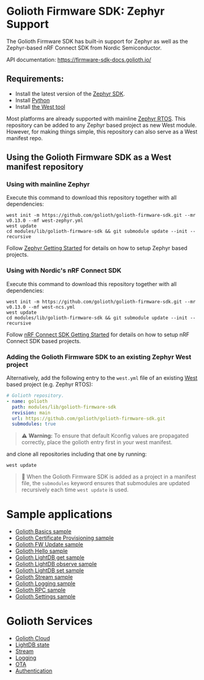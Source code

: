 # Golioth Firmware SDK: Zephyr Support

The Golioth Firmware SDK has built-in support for Zephyr as well as
the Zephyr-based nRF Connect SDK from Nordic Semiconductor.

API documentation: <https://firmware-sdk-docs.golioth.io/>

## Requirements:

* Install the latest version of the [Zephyr
  SDK](https://github.com/zephyrproject-rtos/sdk-ng/releases/latest).
* Install [Python](https://www.python.org/downloads/)
* Install [the West
  tool](https://docs.zephyrproject.org/latest/develop/west/install.html)


Most platforms are already supported with mainline [Zephyr
RTOS](https://www.zephyrproject.org/). This repository can be added to
any Zephyr based project as new West module. However, for making things
simple, this repository can also serve as a West manifest repo.

## Using the Golioth Firmware SDK as a West manifest repository

### Using with mainline Zephyr

Execute this command to download this repository together with all
dependencies:

```console
west init -m https://github.com/golioth/golioth-firmware-sdk.git --mr v0.13.0 --mf west-zephyr.yml
west update
cd modules/lib/golioth-firmware-sdk && git submodule update --init --recursive
```

Follow [Zephyr Getting
Started](https://docs.zephyrproject.org/latest/getting_started/index.html)
for details on how to setup Zephyr based projects.

### Using with Nordic's nRF Connect SDK

Execute this command to download this repository together with all
dependencies:

```console
west init -m https://github.com/golioth/golioth-firmware-sdk.git --mr v0.13.0 --mf west-ncs.yml
west update
cd modules/lib/golioth-firmware-sdk && git submodule update --init --recursive
```

Follow [nRF Connect SDK Getting
Started](https://developer.nordicsemi.com/nRF_Connect_SDK/doc/latest/nrf/gs_installing.html)
for details on how to setup nRF Connect SDK based projects.

### Adding the Golioth Firmware SDK to an existing Zephyr West project

Alternatively, add the following entry to the `west.yml` file of an
existing
[West](https://docs.zephyrproject.org/latest/west/index.html)
based project (e.g. Zephyr RTOS):

```yaml
# Golioth repository.
- name: golioth
  path: modules/lib/golioth-firmware-sdk
  revision: main
  url: https://github.com/golioth/golioth-firmware-sdk.git
  submodules: true
```

> :warning: **Warning:** To ensure that default Kconfig values are propagated
correctly, place the golioth entry first in your west manifest.

and clone all repositories including that one by running:

```console
west update
```

> :memo: When the Golioth Firmware SDK is added as a project in a
> manifest file, the `submodules` keyword ensures that submodules are
> updated recursively each time `west update` is used.

# Sample applications

  - [Golioth Basics sample](golioth_basics/README.md)
  - [Golioth Certificate Provisioning sample](certificate_provisioning/README.md)
  - [Golioth FW Update sample](fw_update/README.md)
  - [Golioth Hello sample](hello/README.md)
  - [Golioth LightDB get sample](lightdb/get/README.md)
  - [Golioth LightDB observe sample](lightdb/observe/README.md)
  - [Golioth LightDB set sample](lightdb/set/README.md)
  - [Golioth Stream sample](stream/README.md)
  - [Golioth Logging sample](logging/README.md)
  - [Golioth RPC sample](rpc/README.md)
  - [Golioth Settings sample](settings/README.md)

# Golioth Services

  - [Golioth Cloud](https://docs.golioth.io/cloud)
  - [LightDB
    state](https://docs.golioth.io/reference/protocols/coap/lightdb)
  - [Stream](https://docs.golioth.io/reference/protocols/coap/streaming-data)
  - [Logging](https://docs.golioth.io/reference/protocols/coap/logging)
  - [OTA](https://docs.golioth.io/reference/protocols/coap/ota)
  - [Authentication](https://docs.golioth.io/firmware/zephyr-device-sdk/authentication)

